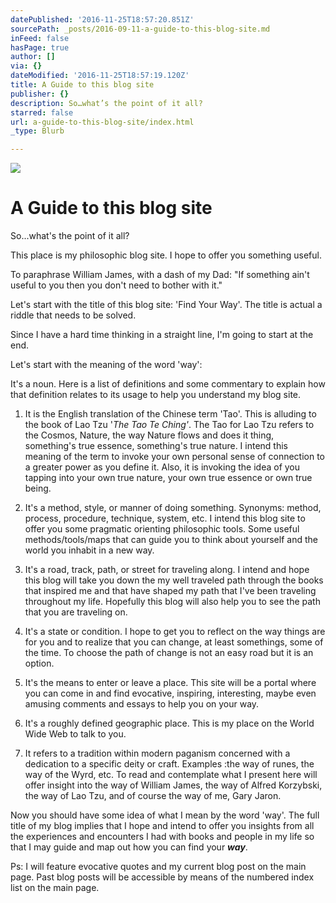 ```yaml
---
datePublished: '2016-11-25T18:57:20.851Z'
sourcePath: _posts/2016-09-11-a-guide-to-this-blog-site.md
inFeed: false
hasPage: true
author: []
via: {}
dateModified: '2016-11-25T18:57:19.120Z'
title: A Guide to this blog site
publisher: {}
description: So…what’s the point of it all?
starred: false
url: a-guide-to-this-blog-site/index.html
_type: Blurb

---
```

![](https://the-grid-user-content.s3-us-west-2.amazonaws.com/6fbb7494-ac6c-495b-aa30-246d5e963172.jpg)

# A Guide to this blog site

So...what's the point of it all?

This place is my philosophic blog site. I hope to offer you something useful.

To paraphrase William James, with a dash of my Dad: "If something ain't useful to you then you don't need to bother with it."

Let's start with the title of this blog site: 'Find Your Way'. The title is actual a riddle that needs to be solved.

Since I have a hard time thinking in a straight line, I'm going to start at the end.

Let's start with the meaning of the word 'way':

It's a noun. Here is a list of definitions and some commentary to explain how that definition relates to its usage to help you understand my blog site.

1) It is the English translation of the Chinese term 'Tao'. This is alluding to the book of Lao Tzu '_The Tao Te Ching'_. The Tao for Lao Tzu refers to the Cosmos, Nature, the way Nature flows and does it thing, something's true essence, something's true nature. I intend this meaning of the term to invoke your own personal sense of connection to a greater power as you define it. Also, it is invoking the idea of you tapping into your own true nature, your own true essence or own true being.

2) It's a method, style, or manner of doing something. Synonyms: method, process, procedure, technique, system, etc. I intend this blog site to offer you some pragmatic orienting philosophic tools. Some useful methods/tools/maps that can guide you to think about yourself and the world you inhabit in a new way.

3) It's a road, track, path, or street for traveling along. I intend and hope this blog will take you down the my well traveled path through the books that inspired me and that have shaped my path that I've been traveling throughout my life. Hopefully this blog will also help you to see the path that you are traveling on.

4) It's a state or condition. I hope to get you to reflect on the way things are for you and to realize that you can change, at least somethings, some of the time. To choose the path of change is not an easy road but it is an option.

5) It's the means to enter or leave a place. This site will be a portal where you can come in and find evocative, inspiring, interesting, maybe even amusing comments and essays to help you on your way.

6) It's a roughly defined geographic place. This is my place on the World Wide Web to talk to you.

7) It refers to a tradition within modern paganism concerned with a dedication to a specific deity or craft. Examples :the way of runes, the way of the Wyrd, etc. To read and contemplate what I present here will offer insight into the way of William James, the way of Alfred Korzybski, the way of Lao Tzu, and of course the way of me, Gary Jaron.

Now you should have some idea of what I mean by the word 'way'. The full title of my blog implies that I hope and intend to offer you insights from all the experiences and encounters I had with books and people in my life so that I may guide and map out how you can find your _**way**_.

Ps: I will feature evocative quotes and my current blog post on the main page. Past blog posts will be accessible by means of the numbered index list on the main page.